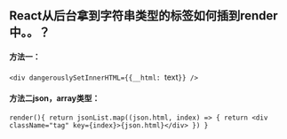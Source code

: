 ## React从后台拿到字符串类型的标签如何插到render中。。？
#### 方法一：
  `<div dangerouslySetInnerHTML={{__html: `text`}} />`
#### 方法二json，array类型：
`render(){
  return jsonList.map((json.html, index) => {
    return <div className="tag" key={index}>{json.html}</div>
  })
}`
